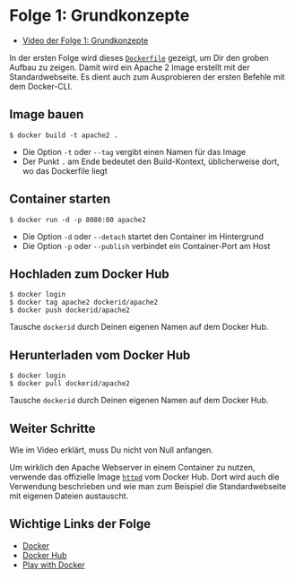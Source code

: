 # Folge 1: Grundkonzepte

- [Video der Folge 1: Grundkonzepte](https://www.youtube.com/watch?v=e1BOFzxgQQY)

In der ersten Folge wird dieses [`Dockerfile`](./Dockerfile) gezeigt, um Dir den groben Aufbau zu zeigen.
Damit wird ein Apache 2 Image erstellt mit der Standardwebseite. Es dient auch zum Ausprobieren der ersten Befehle mit dem Docker-CLI.

## Image bauen

```shell
$ docker build -t apache2 .
```

- Die Option `-t` oder `--tag` vergibt einen Namen für das Image
- Der Punkt `.` am Ende bedeutet den Build-Kontext, üblicherweise dort, wo das Dockerfile liegt

## Container starten

```shell
$ docker run -d -p 8080:80 apache2
```

- Die Option `-d` oder `--detach` startet den Container im Hintergrund
- Die Option `-p` oder `--publish` verbindet ein Container-Port am Host

## Hochladen zum Docker Hub

```shell
$ docker login
$ docker tag apache2 dockerid/apache2
$ docker push dockerid/apache2
```

Tausche `dockerid` durch Deinen eigenen Namen auf dem Docker Hub.

## Herunterladen vom Docker Hub

```shell
$ docker login
$ docker pull dockerid/apache2
```

Tausche `dockerid` durch Deinen eigenen Namen auf dem Docker Hub.

## Weiter Schritte

Wie im Video erklärt, muss Du nicht von Null anfangen.

Um wirklich den Apache Webserver in einem Container zu nutzen, verwende das offizielle Image [`httpd`](https://hub.docker.com/_/httpd) vom Docker Hub. Dort wird auch die Verwendung beschrieben und wie man zum Beispiel die Standardwebseite mit eigenen Dateien austauscht.

## Wichtige Links der Folge

- [Docker](https://docker.com)
- [Docker Hub](https://hub.docker.com)
- [Play with Docker](https://docker.com/play-with-docker)
